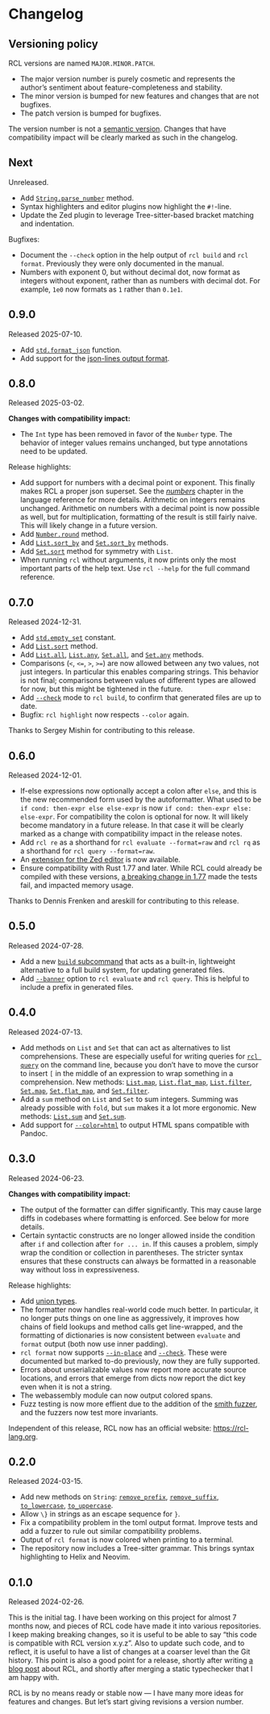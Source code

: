 # Changelog

## Versioning policy

RCL versions are named `MAJOR.MINOR.PATCH`.

 * The major version number is purely cosmetic and represents the author’s
   sentiment about feature-completeness and stability.
 * The minor version is bumped for new features and changes that are not bugfixes.
 * The patch version is bumped for bugfixes.

The version number is not a [semantic version][semver]. Changes that have
compatibility impact will be clearly marked as such in the changelog.

[semver]: https://semver.org/

## Next

Unreleased.

 * Add [`String.parse_number`](type_string.md#parse_number) method.
 * Syntax highlighters and editor plugins now highlight the `#!`-line.
 * Update the Zed plugin to leverage Tree-sitter-based bracket matching and
   indentation.

Bugfixes:

 * Document the `--check` option in the help output of `rcl build` and
   `rcl format`. Previously they were only documented in the manual.
 * Numbers with exponent 0, but without decimal dot, now format as integers
   without exponent, rather than as numbers with decimal dot. For example,
   `1e0` now formats as `1` rather than `0.1e1`.

## 0.9.0

Released 2025-07-10.

 * Add [`std.format_json`](stdlib.md#format_json) function.
 * Add support for the [json-lines output format](rcl_evaluate.md#-f-format-format).

## 0.8.0

Released 2025-03-02.

**Changes with compatibility impact:**

 * The `Int` type has been removed in favor of the `Number` type. The behavior
   of integer values remains unchanged, but type annotations need to be updated.

Release highlights:

 * Add support for numbers with a decimal point or exponent. This finally makes
   <abbr>RCL</abbr> a proper json superset. See the [_numbers_](numbers.md)
   chapter in the language reference for more details. Arithmetic on integers
   remains unchanged. Arithmetic on numbers with a decimal point is now possible
   as well, but for multiplication, formatting of the result is still fairly
   naive. This will likely change in a future version.
 * Add [`Number.round`](type_number.md#round) method.
 * Add [`List.sort_by`](type_list.md#sort_by) and
   [`Set.sort_by`](type_set.md#sort_by) methods.
 * Add [`Set.sort`](type_set.md#sort) method for symmetry with `List`.
 * When running `rcl` without arguments, it now prints only the most important
   parts of the help text. Use `rcl --help` for the full command reference.

## 0.7.0

Released 2024-12-31.

 * Add [`std.empty_set`](stdlib.md#empty_set) constant.
 * Add [`List.sort`](type_list.md#sort) method.
 * Add [`List.all`](type_list.md#all), [`List.any`](type_list.md#any),
   [`Set.all`](type_set.md#all), and [`Set.any`](type_set.md#any) methods.
 * Comparisons (`<`, `<=`, `>`, `>=`) are now allowed between any two values,
   not just integers. In particular this enables comparing strings.
   This behavior is not final; comparisons between values of different types are
   allowed for now, but this might be tightened in the future.
 * Add [`--check`](rcl_build.md#-check) mode to `rcl build`, to confirm that
   generated files are up to date.
 * Bugfix: `rcl highlight` now respects `--color` again.

Thanks to Sergey Mishin for contributing to this release.

## 0.6.0

Released 2024-12-01.

 * If-else expressions now optionally accept a colon after `else`, and this is
   the new recommended form used by the autoformatter. What used to be
   `if cond: then-expr else else-expr` is now `if cond: then-expr else: else-expr`.
   For compatibility the colon is optional for now. It will likely become
   mandatory in a future release. In that case it will be clearly marked as
   a change with compatibility impact in the release notes.
 * Add `rcl re` as a shorthand for `rcl evaluate --format=raw` and `rcl rq` as
   a shorthand for `rcl query --format=raw`.
 * An [extension for the Zed editor](syntax_highlighting.md#zed) is now available.
 * Ensure compatibility with Rust 1.77 and later. While <abbr>RCL</abbr> could
   already be compiled with these versions, [a breaking change in 1.77][rust-align]
   made the tests fail, and impacted memory usage.

Thanks to Dennis Frenken and areskill for contributing to this release.

[rust-align]: https://blog.rust-lang.org/2024/03/30/i128-layout-update.html

## 0.5.0

Released 2024-07-28.

 * Add a new [`build` subcommand](rcl_build.md) that acts as a built-in,
   lightweight alternative to a full build system, for updating generated files.
 * Add [`--banner`](rcl_evaluate.md#-banner-message) option to `rcl evaluate`
   and `rcl query`. This is helpful to include a prefix in generated files.

## 0.4.0

Released 2024-07-13.

 * Add methods on `List` and `Set` that can act as alternatives to list
   comprehensions. These are especially useful for writing queries for
   [`rcl query`](rcl_query.md) on the command line, because you don’t
   have to move the cursor to insert `[` in the middle of an expression
   to wrap something in a comprehension.
   New methods:
   [`List.map`](type_list.md#map),
   [`List.flat_map`](type_list.md#flat_map),
   [`List.filter`](type_list.md#filter),
   [`Set.map`](type_set.md#map),
   [`Set.flat_map`](type_set.md#flat_map), and
   [`Set.filter`](type_set.md#filter).
 * Add a `sum` method on `List` and `Set` to sum integers. Summing was already
   possible with `fold`, but `sum` makes it a lot more ergonomic.
   New methods:
   [`List.sum`](type_list.md#sum)
   and [`Set.sum`](type_set.md#sum).
 * Add support for [`--color=html`](rcl.md#-color-mode) to output
   <abbr>HTML</abbr> spans compatible with Pandoc.

## 0.3.0

Released 2024-06-23.

**Changes with compatibility impact:**

 * The output of the formatter can differ significantly. This may cause large
   diffs in codebases where formatting is enforced. See below for more details.
 * Certain syntactic constructs are no longer allowed inside the condition after
   `if` and collection after `for ... in`. If this causes a problem, simply wrap
   the condition or collection in parentheses. The stricter syntax ensures that
   these constructs can always be formatted in a reasonable way without loss in
   expressiveness.

Release highlights:

 * Add [union types](types.md#union-types).
 * The formatter now handles real-world code much better. In particular, it no
   longer puts things on one line as aggressively, it improves how chains of
   field lookups and method calls get line-wrapped, and the formatting of
   dictionaries is now consistent between `evaluate` and `format` output (both
   now use inner padding).
 * `rcl format` now supports [`--in-place`](rcl_format.md#-i-in-place) and
   [`--check`](rcl_format.md#-check). These were documented but marked to-do
   previously, now they are fully supported.
 * Errors about unserializable values now report more accurate source locations,
   and errors that emerge from dicts now report the dict key even when it is not
   a string.
 * The webassembly module can now output colored spans.
 * Fuzz testing is now more effient due to the addition of the [smith
   fuzzer](testing.md#fuzz-tests), and the fuzzers now test more invariants.

Independent of this release, <abbr>RCL</abbr> now has an official website:
<https://rcl-lang.org>.

## 0.2.0

Released 2024-03-15.

 * Add new methods on `String`:
   [`remove_prefix`](type_string.md#remove_prefix),
   [`remove_suffix`](type_string.md#remove_suffix),
   [`to_lowercase`](type_string.md#to_lowercase),
   [`to_uppercase`](type_string.md#to_uppercase).
 * Allow `\}` in strings as an escape sequence for `}`.
 * Fix a compatibility problem in the toml output format. Improve tests and add
   a fuzzer to rule out similar compatibility problems.
 * Output of `rcl format` is now colored when printing to a terminal.
 * The repository now includes a Tree-sitter grammar. This brings syntax
   highlighting to Helix and Neovim.

## 0.1.0

Released 2024-02-26.

This is the initial tag. I have been working on this project for almost 7 months
now, and pieces of <abbr>RCL</abbr> code have made it into various repositories.
I keep making breaking changes, so it is useful to be able to say “this code is
compatible with <abbr>RCL</abbr> version x.y.z”. Also to update such code, and
to reflect, it is useful to have a list of changes at a coarser level than the
Git history. This point is also a good point for a release, shortly after
writing [a blog post][blogpost] about <abbr>RCL</abbr>, and shortly after
merging a static typechecker that I am happy with.

RCL is by no means ready or stable now — I have many more ideas for features and
changes. But let’s start giving revisions a version number.

[blogpost]: https://ruudvanasseldonk.com/2024/a-reasonable-configuration-language
